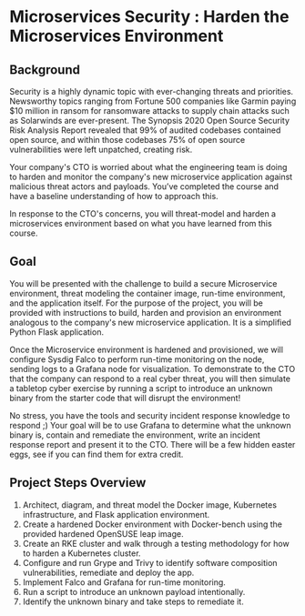 # Microservices Security : Harden the Microservices Environment 

## Background
Security is a highly dynamic topic with ever-changing threats and priorities. Newsworthy topics ranging from Fortune 500 companies like Garmin paying $10 million in ransom for ransomware attacks to supply chain attacks such as Solarwinds are ever-present. The Synopsis 2020 Open Source Security Risk Analysis Report revealed that 99% of audited codebases contained open source, and within those codebases 75% of open source vulnerabilities were left unpatched, creating risk.

Your company's CTO is worried about what the engineering team is doing to harden and monitor the company's new microservice application against malicious threat actors and payloads. You’ve completed the course and have a baseline understanding of how to approach this.

In response to the CTO's concerns, you will threat-model and harden a microservices environment based on what you have learned from this course.

## Goal
You will be presented with the challenge to build a secure Microservice environment, threat modeling the container image, run-time environment, and the application itself. For the purpose of the project, you will be provided with instructions to build, harden and provision an environment analogous to the company's new microservice application. It is a simplified Python Flask application.

Once the Microservice environment is hardened and provisioned, we will configure Sysdig Falco to perform run-time monitoring on the node, sending logs to a Grafana node for visualization. To demonstrate to the CTO that the company can respond to a real cyber threat, you will then simulate a tabletop cyber exercise by running a script to introduce an unknown binary from the starter code that will disrupt the environment!

No stress, you have the tools and security incident response knowledge to respond ;) Your goal will be to use Grafana to determine what the unknown binary is, contain and remediate the environment, write an incident response report and present it to the CTO. There will be a few hidden easter eggs, see if you can find them for extra credit.

## Project Steps Overview
1. Architect, diagram, and threat model the Docker image, Kubernetes infrastructure, and Flask application environment.
2. Create a hardened Docker environment with Docker-bench using the provided hardened OpenSUSE leap image.
3. Create an RKE cluster and walk through a testing methodology for how to harden a Kubernetes cluster.
4. Configure and run Grype and Trivy to identify software composition vulnerabilities, remediate and deploy the app.
5. Implement Falco and Grafana for run-time monitoring.
6. Run a script to introduce an unknown payload intentionally.
7. Identify the unknown binary and take steps to remediate it.
